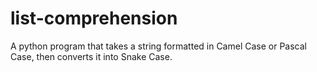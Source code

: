 # list-comprehension
 A python program that takes a string formatted in Camel Case or Pascal Case, then converts it into Snake Case.
